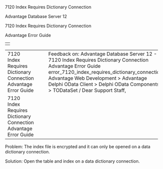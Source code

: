 7120 Index Requires Dictionary Connection




Advantage Database Server 12  

7120 Index Requires Dictionary Connection

Advantage Error Guide

|  |
| --- |
|  |

|  |  |  |  |  |
| --- | --- | --- | --- | --- |
| 7120 Index Requires Dictionary Connection  Advantage Error Guide |  |  | Feedback on: Advantage Database Server 12 - 7120 Index Requires Dictionary Connection Advantage Error Guide error\_7120\_index\_requires\_dictionary\_connection Advantage Web Development > Advantage Delphi OData Client > Delphi OData Components > TODataSet / Dear Support Staff, |  |
| 7120 Index Requires Dictionary Connection  Advantage Error Guide |  |  |  |  |

Problem: The index file is encrypted and it can only be opened on a data dictionary connection.

Solution: Open the table and index on a data dictionary connection.